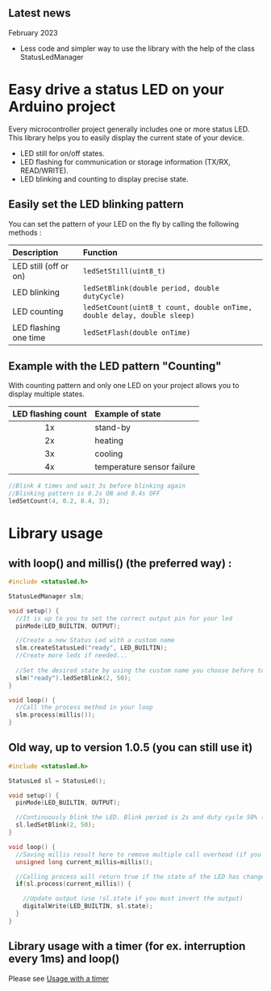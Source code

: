 ## Latest news

February 2023
* Less code and simpler way to use the library with the help of the class StatusLedManager

  

# Easy drive a status LED on your Arduino project

Every microcontroller project generally includes one or more status LED.  
This library helps you to easily display the current state of your device.

* LED still for on/off states.
* LED flashing for communication or storage information (TX/RX, READ/WRITE).
* LED blinking and counting to display precise state.


## Easily set the LED blinking pattern
You can set the pattern of your LED on the fly by calling the following methods :

| Description           | Function                                                                |
| :-------------------- | :---------------------------------------------------------------------- |
| LED still (off or on) | `ledSetStill(uint8_t)`                                                  |
| LED blinking          | `ledSetBlink(double period, double dutyCycle)`                          |
| LED counting          | `ledSetCount(uint8_t count, double onTime, double delay, double sleep)` |
| LED flashing one time | `ledSetFlash(double onTime)`                                            |


## Example with the LED pattern "Counting"
With counting pattern and only one LED on your project allows you to display multiple states.

| LED flashing count | Example of state           |
| :----------------: | :------------------------- |
|         1x         | stand-by                   |
|         2x         | heating                    |
|         3x         | cooling                    |
|         4x         | temperature sensor failure |


```cpp
//Blink 4 times and wait 3s before blinking again
//Blinking pattern is 0.2s ON and 0.4s OFF
ledSetCount(4, 0.2, 0.4, 3);
```

# Library usage

## with loop() and millis() (the preferred way) :


```cpp
#include <statusled.h>

StatusLedManager slm;

void setup() {
  //It is up to you to set the correct output pin for your led
  pinMode(LED_BUILTIN, OUTPUT);

  //Create a new Status Led with a custom name
  slm.createStatusLed("ready", LED_BUILTIN);
  //Create more leds if needed...
  
  //Set the desired state by using the custom name you choose before to address the correct led
  slm("ready").ledSetBlink(2, 50);
}

void loop() {
  //Call the process method in your loop
  slm.process(millis());
}
```

## Old way, up to version 1.0.5 (you can still use it)

```cpp
#include <statusled.h>

StatusLed sl = StatusLed();

void setup() {
  pinMode(LED_BUILTIN, OUTPUT);

  //Continuously blink the LED. Blink period is 2s and duty cycle 50% (1s on, 1s off).
  sl.ledSetBlink(2, 50);
}

void loop() {
  //Saving millis result here to remove multiple call overhead (if you have multiple LED to update)
  unsigned long current_millis=millis();

  //Calling process will return true if the state of the LED has changed.
  if(sl.process(current_millis)) {

    //Update output (use !sl.state if you must invert the output)
    digitalWrite(LED_BUILTIN, sl.state);
  }
}
```

## Library usage with a timer (for ex. interruption every 1ms) and loop()

Please see [Usage with a timer](Usage%20with%20a%20timer.md)

